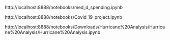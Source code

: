 http://localhost:8888/notebooks/med_d_spending.ipynb

http://localhost:8888/notebooks/Covid_19_project.ipynb

http://localhost:8888/notebooks/Downloads/Hurricane%20Analysis/Hurricane%20Analysis/Hurricane%20Analysis.ipynb

